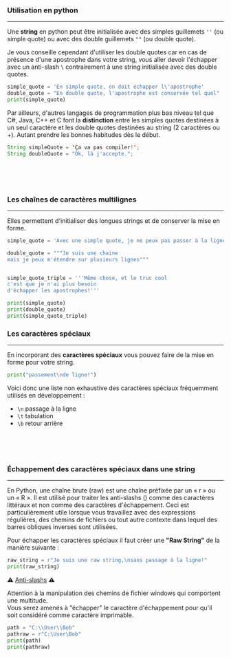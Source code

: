 ### Utilisation en python

---

Une **string** en python peut être initialisée avec des simples guillemets `''` (ou simple quote) ou avec des double guillemets `""` (ou double quote).

Je vous conseille cependant d'utiliser les double quotes car en cas de présence d'une apostrophe dans votre string, vous aller devoir l'échapper avec un anti-slash `\` contrairement à une string initialisée avec des double quotes.

```python
simple_quote = 'En simple quote, on doit échapper l\'apostrophe'
double_quote = "En double quote, l'apostrophe est conservée tel quel"
print(simple_quote)
```

Par ailleurs, d'autres langages de programmation plus bas niveau tel que C#, Java, C++ et C font la **distinction** entre les simples quotes destinées à un seul caractère et les double quotes destinées au string (2 caractères ou +). Autant prendre les bonnes habitudes dès le début.

```java
String simpleQuote = 'Ça va pas compiler!';
String doubleQuote = "Ok, là j'accepte.";
```

<br>
<br>
<br>

### Les chaînes de caractères multilignes

---

Elles permettent d'initialiser des longues strings et de conserver la mise en forme.

```python
simple_quote = 'Avec une simple quote, je ne peux pas passer à la ligne \n sauf à échapper n...'

double_quote = """Je suis une chaine  
mais je peux m'étendre sur plusieurs lignes"""


simple_quote_triple = '''Même chose, et le truc cool
c'est que je n'ai plus besoin
d'échapper les apostrophes!'''

print(simple_quote)
print(double_quote)
print(simple_quote_triple)
```

<div style="page-break-after: always;"></div>

### Les caractères spéciaux

---

En incorporant des **caractères spéciaux** vous pouvez faire de la mise en forme pour votre string.

```Python
print("passement\nde ligne!")
```

Voici donc une liste non exhaustive des caractères spéciaux fréquemment utilisés en développement :

- `\n` passage à la ligne
- `\t` tabulation
- `\b` retour arrière

<br>
<br>
<br>

### Échappement des caractères spéciaux dans une string

---
En Python, une chaîne brute (raw) est une chaîne préfixée par un « r » ou un « R ». Il est utilisé pour traiter les anti-slashs (\) comme des caractères littéraux et non comme des caractères d'échappement. Ceci est particulièrement utile lorsque vous travaillez avec des expressions régulières, des chemins de fichiers ou tout autre contexte dans lequel des barres obliques inverses sont utilisées.

Pour échapper les caractères spéciaux il faut créer une **"Raw String"** de la manière suivante :

```python
raw_string = r"Je suis une raw string,\nsans passage à la ligne!"
print(raw_string)
```

:warning: <u>Anti-slashs</u> :warning:

Attention à la manipulation des chemins de fichier windows qui comportent une multitude.  
Vous serez amenés à "échapper" le caractère d'échappement pour qu'il soit considéré comme caractère imprimable.

```python
path = "C:\\User\\Bob"
pathraw = r"C:\User\Bob"
print(path)
print(pathraw)
```
